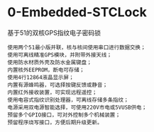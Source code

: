 # 0-Embedded-STCLock
基于51的双核GPS指纹电子密码锁

```
使用两个51最小版并联，核与核间使用串口进行数据交换；
使用可离线精准GPS模块，并附带外接天线；
使用防水材质外壳及防水金属键盘；
内置核外EEPROM，断电可存储；
使用4行12864液晶显示屏；
内置有源蜂鸣器，可选择按键反馈或静音；
内置红外接收装置，可实现远程遥控；
使用电容式指纹识别处理器，可离线存储多条指纹；
电源采用双电源智能选择，可使用220V市电或5VUSB供电；
预留多个GPIO接口，可对外控制多个机械装置；
预留程序烧写接口，方便后期升级更新。
```